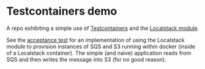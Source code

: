 # Testcontainers demo
A repo exhibiting a simple use of [Testcontainers](https://www.testcontainers.org) and the
[Localstack module](https://www.testcontainers.org/modules/localstack/).

See the [acceptance test](./src/test/java/acceptance/WriteToS3.java) for an implementation of using the Localstack module to provision instances of SQS and S3
running within docker (inside of a Localstack container). The simple (and naive) application reads from SQS and then
writes the message into S3 (for no good reason).